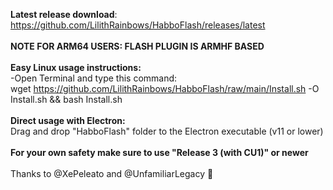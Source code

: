 <b>Latest release download</b>:<br>
https://github.com/LilithRainbows/HabboFlash/releases/latest
<br><br>
<b>NOTE FOR ARM64 USERS: FLASH PLUGIN IS ARMHF BASED</b><br><br>
<b>Easy Linux usage instructions:</b><br>
-Open Terminal and type this command:<br>
wget https://github.com/LilithRainbows/HabboFlash/raw/main/Install.sh -O Install.sh && bash Install.sh
<br><br>
<b>Direct usage with Electron:</b><br>
Drag and drop "HabboFlash" folder to the Electron executable (v11 or lower)
<br><br>
<b>For your own safety make sure to use "Release 3 (with CU1)" or newer</b><br><br>
Thanks to @XePeleato and @UnfamiliarLegacy 💖
